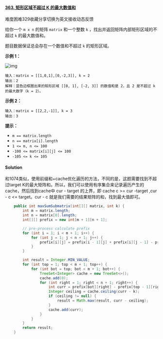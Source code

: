 #### [363. 矩形区域不超过 K 的最大数值和](https://leetcode-cn.com/problems/max-sum-of-rectangle-no-larger-than-k/)

难度困难329收藏分享切换为英文接收动态反馈

给你一个 `m x n` 的矩阵 `matrix` 和一个整数 `k` ，找出并返回矩阵内部矩形区域的不超过 `k` 的最大数值和。

题目数据保证总会存在一个数值和不超过 `k` 的矩形区域。

 

**示例 1：**

![img](https://assets.leetcode.com/uploads/2021/03/18/sum-grid.jpg)

```
输入：matrix = [[1,0,1],[0,-2,3]], k = 2
输出：2
解释：蓝色边框圈出来的矩形区域 [[0, 1], [-2, 3]] 的数值和是 2，且 2 是不超过 k 的最大数字（k = 2）。
```

**示例 2：**

```
输入：matrix = [[2,2,-1]], k = 3
输出：3
```

 

**提示：**

- `m == matrix.length`
- `n == matrix[i].length`
- `1 <= m, n <= 100`
- `-100 <= matrix[i][j] <= 100`
- `-105 <= k <= 105`

 

#### Solution

​	和1074类似，使用前缀和+cache优化遍历的方法，不同的是，这题需要找到不超过target K的最大矩阵和。所以，我们可以使用有序集合来记录遍历产生的cache，然后找到cache中 cur - target 的上界，即 cache c >= cur -target ,cur - c <= target。cur - c 就是我们需要的结果矩阵的和，找到最大值即可。

```java
	public int maxSumSubmatrix(int[][] matrix, int k) {
        int m = matrix.length;
        int n = matrix[0].length;
        int[][] prefix = new int[m + 1][n + 1];

        // pre-process calculate prefix
        for (int i = 1; i < m + 1; i++) {
            for (int j = 1; j < n + 1; j++) {
                prefix[i][j] = prefix[i - 1][j] + prefix[i][j - 1] - prefix[i - 1][j - 1] + matrix[i - 1][j - 1];
            }
        }

        int result = Integer.MIN_VALUE;
        for (int top = 1; top < m + 1; top++) {
            for (int bot = top; bot < m + 1; bot++) {
                TreeSet<Integer> cache = new TreeSet<>();
                cache.add(0);
                for (int right = 1; right < n + 1; right++) {
                    int curr = prefix[bot][right] - prefix[top - 1][right];
                    Integer ceiling = cache.ceiling(curr - k);
                    if (ceiling != null) {
                        result = Math.max(result, curr - ceiling);
                    }
                    cache.add(curr);
                }
            }
        }
        return result;
    }
```

